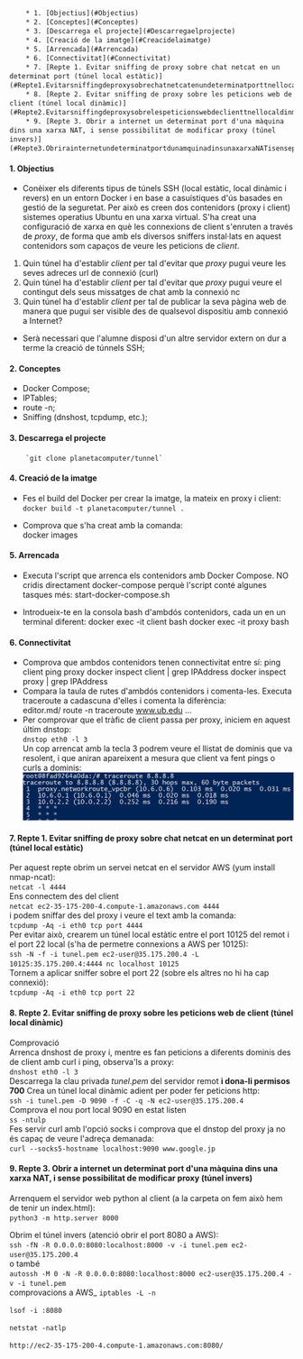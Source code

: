 
		* 1. [Objectius](#Objectius)
		* 2. [Conceptes](#Conceptes)
		* 3. [Descarrega el projecte](#Descarregaelprojecte)
		* 4. [Creació de la imatge](#Creacidelaimatge)
		* 5. [Arrencada](#Arrencada)
		* 6. [Connectivitat](#Connectivitat)
		* 7. [Repte 1. Evitar sniffing de proxy sobre chat netcat en un determinat port (túnel local estàtic)](#Repte1.Evitarsniffingdeproxysobrechatnetcatenundeterminatporttnellocalesttic)
		* 8. [Repte 2. Evitar sniffing de proxy sobre les peticions web de client (túnel local dinàmic)](#Repte2.Evitarsniffingdeproxysobrelespeticionswebdeclienttnellocaldinmic)
		* 9. [Repte 3. Obrir a internet un determinat port d'una màquina dins una xarxa NAT, i sense possibilitat de modificar proxy (túnel invers)](#Repte3.ObrirainternetundeterminatportdunamquinadinsunaxarxaNATisensepossibilitatdemodificarproxytnelinvers)





####  1. <a name='Objectius'></a>Objectius

- Conèixer els diferents tipus de túnels SSH (local estàtic, local dinàmic i revers) en un entorn Docker i en base a casuístiques d'ús basades en gestió de la seguretat. Per això es creen dos contenidors (proxy i client) sistemes operatius Ubuntu en una xarxa virtual. S'ha creat una configuració de xarxa en què les connexions de client s'enruten a través de *proxy*, de forma que amb els diversos sniffers instal·lats en aquest contenidors som capaços de veure les peticions de *client*. 
1. Quin túnel ha d'establir *client* per tal d'evitar que *proxy* pugui veure les seves adreces url de connexió (curl)
2. Quin túnel ha d'establir *client* per tal d'evitar que *proxy* pugui veure el contingut dels seus missatges de chat amb la connexió nc
3. Quin túnel ha d'establir *client* per tal de publicar la seva pàgina web de manera que pugui ser visible des de qualsevol dispositiu amb connexió a Internet?

- Serà necessari que l'alumne disposi d'un altre servidor extern on dur a terme la creació de túnnels SSH;

####  2. <a name='Conceptes'></a>Conceptes
- Docker Compose;
- IPTables;
- route -n;
- Sniffing (dnshost, tcpdump, etc.);

####  3. <a name='Descarregaelprojecte'></a>Descarrega el projecte
        `git clone planetacomputer/tunnel`
####  4. <a name='Creacidelaimatge'></a>Creació de la imatge
- Fes el build del Docker per crear la imatge, la mateix en proxy i client:
        `docker build -t planetacomputer/tunnel .`
    
- Comprova que s'ha creat amb la comanda:\
        docker images
    
####  5. <a name='Arrencada'></a>Arrencada
- Executa l'script que arrenca els contenidors amb Docker Compose. NO cridis directament docker-compose perquè l'script conté algunes tasques més: 
        start-docker-compose.sh
    
- Introdueix-te en la consola bash d'ambdós contenidors, cada un en un terminal diferent:
		docker exec -it client bash
		docker exec -it proxy bash
    
####  6. <a name='Connectivitat'></a>Connectivitat
- Comprova que ambdos contenidors tenen connectivitat entre sí:
        ping client
		ping proxy
		docker inspect client | grep IPAddress
		docker inspect proxy | grep IPAddress
- Compara la taula de rutes d'ambdós contenidors i comenta-les. Executa traceroute a cadascuna d'elles i comenta la diferència:   
    editor.md/
            route -n
			traceroute www.ub.edu
            ...
- Per comprovar que el tràfic de client passa per proxy, iniciem en aquest últim dnstop:  
`dnstop eth0 -l 3`  
Un cop arrencat amb la tecla 3 podrem veure el llistat de dominis que va resolent, i que aniran apareixent a mesura que client va fent pings o curls a dominis:
![Alt text](images/traceroute.png?raw=true "Title")

####  7. <a name='Repte1.Evitarsniffingdeproxysobrechatnetcatenundeterminatporttnellocalesttic'></a>Repte 1. Evitar sniffing de proxy sobre chat netcat en un determinat port (túnel local estàtic)
Per aquest repte obrim un servei netcat en el servidor AWS (yum install nmap-ncat):  
`netcat -l 4444`  
Ens connectem des del client  
`netcat ec2-35-175-200-4.compute-1.amazonaws.com 4444`  
i podem sniffar des del proxy i veure el text amb la comanda:  
`tcpdump -Aq -i eth0 tcp port 4444`  
Per evitar això, crearem un túnel local estàtic entre el port 10125 del remot i el port 22 local (s'ha de permetre connexions a AWS per 10125):  
`ssh -N -f -i tunel.pem ec2-user@35.175.200.4 -L 10125:35.175.200.4:4444
nc localhost 10125`  
Tornem a aplicar sniffer sobre el port 22 (sobre els altres no hi ha cap connexió):  
`tcpdump -Aq -i eth0 tcp port 22`

####  8. <a name='Repte2.Evitarsniffingdeproxysobrelespeticionswebdeclienttnellocaldinmic'></a>Repte 2. Evitar sniffing de proxy sobre les peticions web de client (túnel local dinàmic)
Comprovació  
	Arrenca dnshost de proxy i, mentre es fan peticions a diferents dominis des de client amb curl i ping, observa'ls a proxy:  
	`dnshost eth0 -l 3`  
	Descarrega la clau privada *tunel.pem* del servidor remot **i dona-li permisos 700**
	Crea un túnel local dinàmic adient per poder fer peticions http:  
	`ssh -i tunel.pem -D 9090 -f -C -q -N ec2-user@35.175.200.4`  
	Comprova el nou port local 9090 en estat listen  
	`ss -ntulp`  
	Fes servir curl amb l'opció socks i comprova que el dnstop del proxy ja no és capaç de veure l'adreça demanada:  
	`curl --socks5-hostname localhost:9090 www.google.jp`

####  9. <a name='Repte3.ObrirainternetundeterminatportdunamquinadinsunaxarxaNATisensepossibilitatdemodificarproxytnelinvers'></a>Repte 3. Obrir a internet un determinat port d'una màquina dins una xarxa NAT, i sense possibilitat de modificar proxy (túnel invers)
Arrenquem el servidor web python al client (a la carpeta on fem això hem de tenir un index.html):  
`python3 -m http.server 8000`

Obrim el túnel invers (atenció obrir el port 8080 a AWS):  
`ssh -fN -R 0.0.0.0:8080:localhost:8000 -v -i tunel.pem ec2-user@35.175.200.4`\
o també  
`autossh -M 0 -N -R 0.0.0.0:8080:localhost:8000 ec2-user@35.175.200.4 -v -i tunel.pem`  
comprovacions a AWS_
`iptables -L -n`

`lsof -i :8080`

`netstat -natlp`

`http://ec2-35-175-200-4.compute-1.amazonaws.com:8080/`